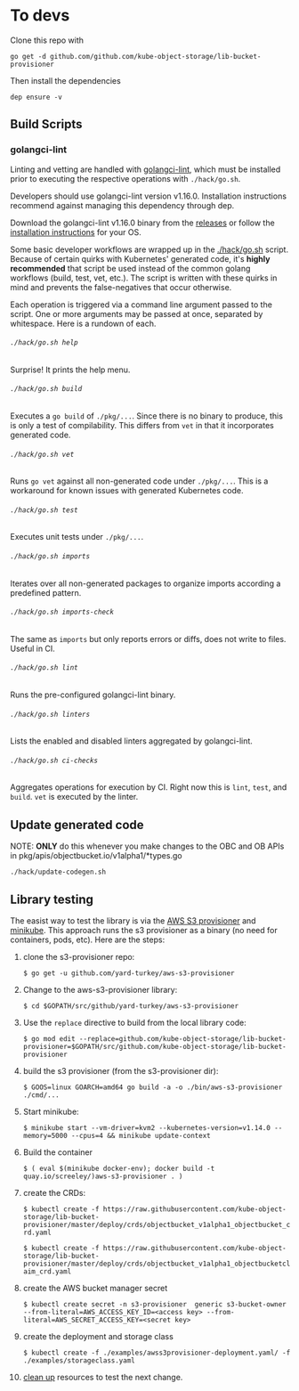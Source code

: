 # To devs

Clone this repo with 

`go get -d github.com/github.com/kube-object-storage/lib-bucket-provisioner`

Then install the dependencies

`dep ensure -v`

## Build Scripts

### golangci-lint

Linting and vetting are handled with [golangci-lint](https://github.com/golangci/golangci-lint), which must be installed prior to executing 
the respective operations with `./hack/go.sh`.

Developers should use golangci-lint version v1.16.0.  Installation instructions recommend against managing this
dependency through dep.

Download the golangci-lint v1.16.0 binary from the [releases](https://github.com/golangci/golangci-lint/releases/tag/v1.16.0) or follow the [installation instructions](https://github.com/golangci/golangci-lint#local-installation) for your OS.

Some basic developer workflows are wrapped up in the [./hack/go.sh](./go.sh) script.  Because of certain quirks with Kubernetes' generated code,
it's **highly recommended** that script be used instead of the common golang workflows (build, test, vet, etc.).  The script is written
with these quirks in mind and prevents the false-negatives that occur otherwise.

Each operation is triggered via a command line argument passed to the script.  One or more arguments may be passed at once, separated by whitespace.
Here is a rundown of each.

###### `./hack/go.sh help`

Surprise! It prints the help menu.

###### `./hack/go.sh build`

Executes a `go build` of `./pkg/...`. Since there is no binary to produce, this is only a test of compilability.  This differs from `vet` in that it incorporates generated code.

###### `./hack/go.sh vet`

Runs `go vet` against all non-generated code under `./pkg/...`.  This is a workaround for known issues with generated Kubernetes code.

###### `./hack/go.sh test`

Executes unit tests under `./pkg/...`.

###### `./hack/go.sh imports`

Iterates over all non-generated packages to organize imports according a predefined pattern.

###### `./hack/go.sh imports-check`

The same as `imports` but only reports errors or diffs, does not write to files.  Useful in CI.

###### `./hack/go.sh lint`

Runs the pre-configured golangci-lint binary.

###### `./hack/go.sh linters`

Lists the enabled and disabled linters aggregated by golangci-lint.

###### `./hack/go.sh ci-checks`

Aggregates operations for execution by CI.  Right now this is `lint`, `test`, and `build`.  `vet` is executed by the linter.

## Update generated code

  NOTE: **ONLY** do this whenever you make changes to the OBC and OB APIs in pkg/apis/objectbucket.io/v1alpha1/*types.go


`./hack/update-codegen.sh`


## Library testing
The easist way to test the library is via the [AWS S3 provisioner](https://github.com/yard-turkey/aws-s3-provisioner) and [minikube](https://github.com/kubernetes/minikube). This approach runs the s3 provisioner as a binary (no need for containers, pods, etc).
Here are the steps:

1. clone the s3-provisioner repo: 

    `$ go get -u github.com/yard-turkey/aws-s3-provisioner`
    
1. Change to the aws-s3-provisioner library:

    `$ cd $GOPATH/src/github/yard-turkey/aws-s3-provisioner`
    
1. Use the `replace` directive to build from the local library code: 

    `$ go mod edit --replace=github.com/kube-object-storage/lib-bucket-provisioner=$GOPATH/src/github.com/kube-object-storage/lib-bucket-provisioner`
    
1. build the s3 provisioner (from the s3-provisioner dir):
   
   `$ GOOS=linux GOARCH=amd64 go build -a -o ./bin/aws-s3-provisioner ./cmd/...`

1. Start minikube:
   
   `$ minikube start --vm-driver=kvm2 --kubernetes-version=v1.14.0 --memory=5000 --cpus=4 && minikube update-context`

1. Build the container  

    `$ ( eval $(minikube docker-env); docker build -t quay.io/screeley/)aws-s3-provisioner . )`

1. create the CRDs:
   
   `$ kubectl create -f https://raw.githubusercontent.com/kube-object-storage/lib-bucket-provisioner/master/deploy/crds/objectbucket_v1alpha1_objectbucket_crd.yaml`
   
   `$ kubectl create -f https://raw.githubusercontent.com/kube-object-storage/lib-bucket-provisioner/master/deploy/crds/objectbucket_v1alpha1_objectbucketclaim_crd.yaml`
   
1. create the AWS bucket manager secret

    `$ kubectl create secret -n s3-provisioner  generic s3-bucket-owner --from-literal=AWS_ACCESS_KEY_ID=<access key> --from-literal=AWS_SECRET_ACCESS_KEY=<secret key>`
    
1. create the deployment and storage class

    `$ kubectl create -f ./examples/awss3provisioner-deployment.yaml/ -f ./examples/storageclass.yaml`
  
1. [clean up](cleanup.sh) resources to test the next change.
